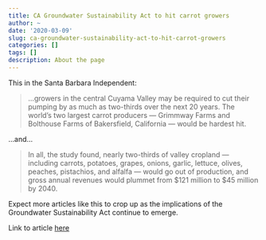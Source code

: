 ```yaml
---
title: CA Groundwater Sustainability Act to hit carrot growers
author: ~
date: '2020-03-09'
slug: ca-groundwater-sustainability-act-to-hit-carrot-growers
categories: []
tags: []
description: About the page
---
```

This in the Santa Barbara Independent:

> ...growers in the central Cuyama Valley may be required to cut their pumping by as much as two-thirds over the next 20 years. The world’s two largest carrot producers — Grimmway Farms and Bolthouse Farms of Bakersfield, California — would be hardest hit.

…and…

> In all, the study found, nearly two-thirds of valley cropland — including carrots, potatoes, grapes, onions, garlic, lettuce, olives, peaches, pistachios, and alfalfa — would go out of production, and gross annual revenues would plummet from $121 million to $45 million by 2040.

Expect more articles like this to crop up as the implications of the Groundwater Sustainability Act continue to emerge.

Link to article [here](https://www.independent.com/2020/03/05/cuyama-valley-carrot-growers-get-the-stick/)
